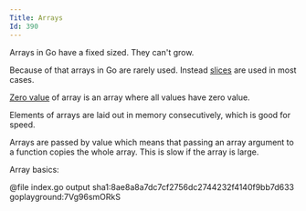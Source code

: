 ```yaml
---
Title: Arrays
Id: 390
---
```


Arrays in Go have a fixed sized. They can't grow.

Because of that arrays in Go are rarely used. Instead [slices](a-733) are used in most cases.

[Zero value](a-6069) of array is an array where all values have zero value.

Elements of arrays are laid out in memory consecutively, which is good for speed.

Arrays are passed by value which means that passing an array argument to a function copies the whole array. This is slow if the array is large.

Array basics:

@file index.go output sha1:8ae8a8a7dc7cf2756dc2744232f4140f9bb7d633 goplayground:7Vg96smORkS
